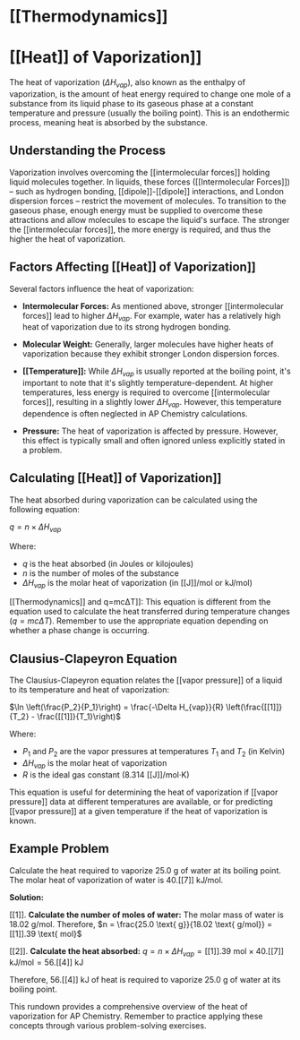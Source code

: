 # [[Thermodynamics]]
# [[Heat]] of Vaporization]]

The heat of vaporization ($\Delta H_{vap}$), also known as the enthalpy of vaporization, is the amount of heat energy required to change one mole of a substance from its liquid phase to its gaseous phase at a constant temperature and pressure (usually the boiling point).  This is an endothermic process, meaning heat is absorbed by the substance.

## Understanding the Process

Vaporization involves overcoming the [[intermolecular forces]] holding liquid molecules together.  In liquids, these forces ([[Intermolecular Forces]]) – such as hydrogen bonding, [[dipole]]-[[dipole]] interactions, and London dispersion forces – restrict the movement of molecules.  To transition to the gaseous phase, enough energy must be supplied to overcome these attractions and allow molecules to escape the liquid's surface.  The stronger the [[intermolecular forces]], the more energy is required, and thus the higher the heat of vaporization.

##  Factors Affecting [[Heat]] of Vaporization]]

Several factors influence the heat of vaporization:

* **Intermolecular Forces:** As mentioned above, stronger [[intermolecular forces]] lead to higher $\Delta H_{vap}$. For example, water has a relatively high heat of vaporization due to its strong hydrogen bonding.

* **Molecular Weight:**  Generally, larger molecules have higher heats of vaporization because they exhibit stronger London dispersion forces.

* **[[Temperature]]:** While $\Delta H_{vap}$ is usually reported at the boiling point, it's important to note that it's slightly temperature-dependent.  At higher temperatures, less energy is required to overcome [[intermolecular forces]], resulting in a slightly lower $\Delta H_{vap}$.  However, this temperature dependence is often neglected in AP Chemistry calculations.

* **Pressure:** The heat of vaporization is affected by pressure. However, this effect is typically small and often ignored unless explicitly stated in a problem.

## Calculating [[Heat]] of Vaporization]]

The heat absorbed during vaporization can be calculated using the following equation:

$q = n \times \Delta H_{vap}$

Where:

* $q$ is the heat absorbed (in Joules or kilojoules)
* $n$ is the number of moles of the substance
* $\Delta H_{vap}$ is the molar heat of vaporization (in [[J]]/mol or kJ/mol)

[[Thermodynamics]] and q=mcΔT]]: This equation is different from the equation used to calculate the heat transferred during temperature changes ($q = mc\Delta T$). Remember to use the appropriate equation depending on whether a phase change is occurring.

##  Clausius-Clapeyron Equation

The Clausius-Clapeyron equation relates the [[vapor pressure]] of a liquid to its temperature and heat of vaporization:

$\ln \left(\frac{P_2}{P_1}\right) = \frac{-\Delta H_{vap}}{R} \left(\frac{[[1]]}{T_2} - \frac{[[1]]}{T_1}\right)$

Where:

* $P_1$ and $P_2$ are the vapor pressures at temperatures $T_1$ and $T_2$ (in Kelvin)
* $\Delta H_{vap}$ is the molar heat of vaporization
* $R$ is the ideal gas constant (8.314 [[J]]/mol·K)

This equation is useful for determining the heat of vaporization if [[vapor pressure]] data at different temperatures are available, or for predicting [[vapor pressure]] at a given temperature if the heat of vaporization is known.


## Example Problem

Calculate the heat required to vaporize 25.0 g of water at its boiling point. The molar heat of vaporization of water is 40.[[7]] kJ/mol.

**Solution:**

[[1]]. **Calculate the number of moles of water:**
   The molar mass of water is 18.02 g/mol.  Therefore, $n = \frac{25.0 \text{ g}}{18.02 \text{ g/mol}} = [[1]].39 \text{ mol}$

[[2]]. **Calculate the heat absorbed:**
   $q = n \times \Delta H_{vap} = [[1]].39 \text{ mol} \times 40.[[7]] \text{ kJ/mol} = 56.[[4]] \text{ kJ}$

Therefore, 56.[[4]] kJ of heat is required to vaporize 25.0 g of water at its boiling point.


This rundown provides a comprehensive overview of the heat of vaporization for AP Chemistry.  Remember to practice applying these concepts through various problem-solving exercises.
